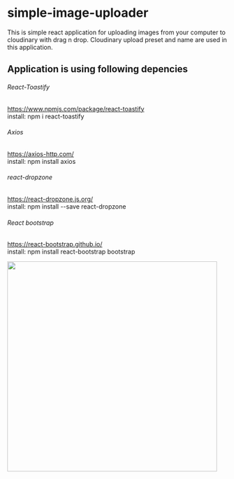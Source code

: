 # simple-image-uploader
This is simple react application for uploading images from your computer to cloudinary with drag n drop. Cloudinary upload preset and name are used in this application.

## Application is using following depencies

###### React-Toastify
https://www.npmjs.com/package/react-toastify  
install: npm i react-toastify

###### Axios
https://axios-http.com/  
install: npm install axios

###### react-dropzone
https://react-dropzone.js.org/  
install: npm install --save react-dropzone

###### React bootstrap
https://react-bootstrap.github.io/  
install: npm install react-bootstrap bootstrap

<img src='https://res.cloudinary.com/dvxr83sxr/image/upload/c_scale,w_960/v1654026819/Na%CC%88ytto%CC%88kuva_2022-5-31_kello_22.52.13_pg4ex1.png' width='480'></img>






